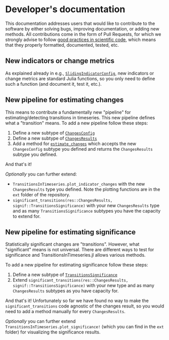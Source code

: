 # Developer's documentation

This documentation addresses users that would like to contribute to the software by either solving bugs, improving documentation, or adding new methods.
All contributions come in the form of Pull Requests, for which we strongly advise to follow [good practices in scientific code](https://github.com/JuliaDynamics/GoodScientificCodeWorkshop), which means that they properly formatted, documented, tested, etc.

## New indicators or change metrics

As explained already in e.g., [`SlidingIndicatorConfig`](@ref), new indicators or change metrics are standard Julia functions, so you only need to define such a function (and document it, test it, etc.).

## New pipeline for estimating changes

This means to contribute a fundamentally new "pipeline" for estimating/detecting
transitions in timeseries. This new pipeline defines what a "transition" means.
To add a new pipeline follow these steps:

1. Define a new subtype of [`ChangesConfig`](@ref)
2. Define a new subtype of [`ChangesResults`](@ref)
3. Add a method for [`estimate_changes`](@ref) which accepts
   the new `ChangesConfig` subtype you defined and
   returns the `ChangesResults` subtype you defined.

And that's it!

_Optionally_ you can further extend:

- `TransitionsInTimeseries.plot_indicator_changes` with the new `ChangesResults` type you defined. Note the plotting functions are in the `ext` folder of the repository.
- `significant_transitions(res::ChangesResults, signif::TransitionsSignificance)`
  with your new `ChangesResults` type and as many `TransitionsSignificance`
  subtypes you have the capacity to extend for.


## New pipeline for estimating significance

Statistically significant changes are "transitions".
However, what "significant" means is not universal. There are different ways to
test for significance and TransitionsInTimeseries.jl allows various methods.

To add a new pipeline for estimating significance follow these steps:

1. Define a new subtype of [`TransitionsSignificance`](@ref)
2. Extend `significant_transitions(res::ChangesResults, signif::TransitionsSignificance)`
   with your new type and as many `ChangesResults` subtypes as you have
   capacity for.

And that's it! Unfortunately so far we have found no way to make the
`significant_transitions` code agnostic of the changes result, so you would
need to add a method manually for every `ChangesResults`.

_Optionally_ you can further extend `TransitionsInTimeseries.plot_significance!`
(which you can find in the `ext` folder) for visualizing the significance results.
